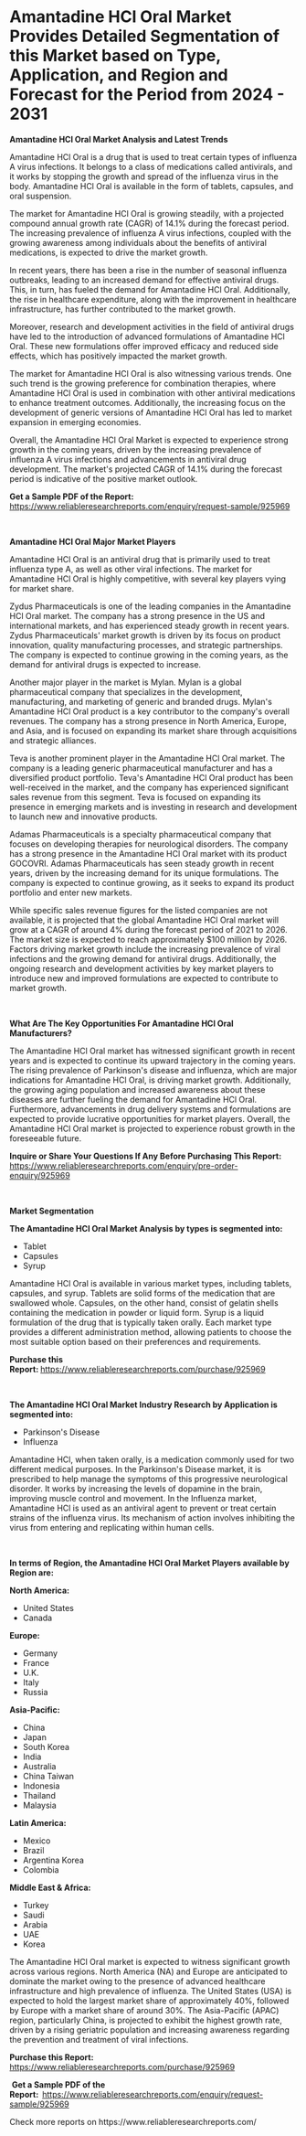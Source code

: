 <p><h1>Amantadine HCl Oral Market Provides Detailed Segmentation of this Market based on Type, Application, and Region and Forecast for the Period from 2024 - 2031</h1></p><p><strong>Amantadine HCl Oral Market Analysis and Latest Trends</strong></p>
<p><p>Amantadine HCl Oral is a drug that is used to treat certain types of influenza A virus infections. It belongs to a class of medications called antivirals, and it works by stopping the growth and spread of the influenza virus in the body. Amantadine HCl Oral is available in the form of tablets, capsules, and oral suspension.</p><p>The market for Amantadine HCl Oral is growing steadily, with a projected compound annual growth rate (CAGR) of 14.1% during the forecast period. The increasing prevalence of influenza A virus infections, coupled with the growing awareness among individuals about the benefits of antiviral medications, is expected to drive the market growth.</p><p>In recent years, there has been a rise in the number of seasonal influenza outbreaks, leading to an increased demand for effective antiviral drugs. This, in turn, has fueled the demand for Amantadine HCl Oral. Additionally, the rise in healthcare expenditure, along with the improvement in healthcare infrastructure, has further contributed to the market growth.</p><p>Moreover, research and development activities in the field of antiviral drugs have led to the introduction of advanced formulations of Amantadine HCl Oral. These new formulations offer improved efficacy and reduced side effects, which has positively impacted the market growth.</p><p>The market for Amantadine HCl Oral is also witnessing various trends. One such trend is the growing preference for combination therapies, where Amantadine HCl Oral is used in combination with other antiviral medications to enhance treatment outcomes. Additionally, the increasing focus on the development of generic versions of Amantadine HCl Oral has led to market expansion in emerging economies.</p><p>Overall, the Amantadine HCl Oral Market is expected to experience strong growth in the coming years, driven by the increasing prevalence of influenza A virus infections and advancements in antiviral drug development. The market's projected CAGR of 14.1% during the forecast period is indicative of the positive market outlook.</p></p>
<p><strong>Get a Sample PDF of the Report:&nbsp;</strong> <a href="https://www.reliableresearchreports.com/enquiry/request-sample/925969">https://www.reliableresearchreports.com/enquiry/request-sample/925969</a></p>
<p>&nbsp;</p>
<p><strong>Amantadine HCl Oral Major Market Players</strong></p>
<p><p>Amantadine HCl Oral is an antiviral drug that is primarily used to treat influenza type A, as well as other viral infections. The market for Amantadine HCl Oral is highly competitive, with several key players vying for market share. </p><p>Zydus Pharmaceuticals is one of the leading companies in the Amantadine HCl Oral market. The company has a strong presence in the US and international markets, and has experienced steady growth in recent years. Zydus Pharmaceuticals' market growth is driven by its focus on product innovation, quality manufacturing processes, and strategic partnerships. The company is expected to continue growing in the coming years, as the demand for antiviral drugs is expected to increase.</p><p>Another major player in the market is Mylan. Mylan is a global pharmaceutical company that specializes in the development, manufacturing, and marketing of generic and branded drugs. Mylan's Amantadine HCl Oral product is a key contributor to the company's overall revenues. The company has a strong presence in North America, Europe, and Asia, and is focused on expanding its market share through acquisitions and strategic alliances.</p><p>Teva is another prominent player in the Amantadine HCl Oral market. The company is a leading generic pharmaceutical manufacturer and has a diversified product portfolio. Teva's Amantadine HCl Oral product has been well-received in the market, and the company has experienced significant sales revenue from this segment. Teva is focused on expanding its presence in emerging markets and is investing in research and development to launch new and innovative products.</p><p>Adamas Pharmaceuticals is a specialty pharmaceutical company that focuses on developing therapies for neurological disorders. The company has a strong presence in the Amantadine HCl Oral market with its product GOCOVRI. Adamas Pharmaceuticals has seen steady growth in recent years, driven by the increasing demand for its unique formulations. The company is expected to continue growing, as it seeks to expand its product portfolio and enter new markets.</p><p>While specific sales revenue figures for the listed companies are not available, it is projected that the global Amantadine HCl Oral market will grow at a CAGR of around 4% during the forecast period of 2021 to 2026. The market size is expected to reach approximately $100 million by 2026. Factors driving market growth include the increasing prevalence of viral infections and the growing demand for antiviral drugs. Additionally, the ongoing research and development activities by key market players to introduce new and improved formulations are expected to contribute to market growth.</p></p>
<p>&nbsp;</p>
<p><strong>What Are The Key Opportunities For Amantadine HCl Oral Manufacturers?</strong></p>
<p><p>The Amantadine HCl Oral market has witnessed significant growth in recent years and is expected to continue its upward trajectory in the coming years. The rising prevalence of Parkinson's disease and influenza, which are major indications for Amantadine HCl Oral, is driving market growth. Additionally, the growing aging population and increased awareness about these diseases are further fueling the demand for Amantadine HCl Oral. Furthermore, advancements in drug delivery systems and formulations are expected to provide lucrative opportunities for market players. Overall, the Amantadine HCl Oral market is projected to experience robust growth in the foreseeable future.</p></p>
<p><strong>Inquire or Share Your Questions If Any Before Purchasing This Report:</strong> <a href="https://www.reliableresearchreports.com/enquiry/pre-order-enquiry/925969">https://www.reliableresearchreports.com/enquiry/pre-order-enquiry/925969</a></p>
<p>&nbsp;</p>
<p><strong>Market Segmentation</strong></p>
<p><strong>The Amantadine HCl Oral Market Analysis by types is segmented into:</strong></p>
<p><ul><li>Tablet</li><li>Capsules</li><li>Syrup</li></ul></p>
<p><p>Amantadine HCl Oral is available in various market types, including tablets, capsules, and syrup. Tablets are solid forms of the medication that are swallowed whole. Capsules, on the other hand, consist of gelatin shells containing the medication in powder or liquid form. Syrup is a liquid formulation of the drug that is typically taken orally. Each market type provides a different administration method, allowing patients to choose the most suitable option based on their preferences and requirements.</p></p>
<p><strong>Purchase this Report:&nbsp;</strong><a href="https://www.reliableresearchreports.com/purchase/925969">https://www.reliableresearchreports.com/purchase/925969</a></p>
<p>&nbsp;</p>
<p><strong>The Amantadine HCl Oral Market Industry Research by Application is segmented into:</strong></p>
<p><ul><li>Parkinson's Disease</li><li>Influenza</li></ul></p>
<p><p>Amantadine HCl, when taken orally, is a medication commonly used for two different medical purposes. In the Parkinson's Disease market, it is prescribed to help manage the symptoms of this progressive neurological disorder. It works by increasing the levels of dopamine in the brain, improving muscle control and movement. In the Influenza market, Amantadine HCl is used as an antiviral agent to prevent or treat certain strains of the influenza virus. Its mechanism of action involves inhibiting the virus from entering and replicating within human cells.</p></p>
<p>&nbsp;</p>
<p><strong>In terms of Region, the Amantadine HCl Oral Market Players available by Region are:</strong></p>
<p>
    <p> <strong> North America: </strong>
        <ul>
            <li>United States</li>
            <li>Canada</li>
        </ul>
        </p> 
    <p> <strong> Europe: </strong>
        <ul>
            <li>Germany</li>
            <li>France</li>
            <li>U.K.</li>
            <li>Italy</li>
            <li>Russia</li>
        </ul>
        </p> 
    <p> <strong> Asia-Pacific: </strong>
        <ul>
            <li>China</li>
            <li>Japan</li>
            <li>South Korea</li>
            <li>India</li>
            <li>Australia</li>
            <li>China Taiwan</li>
            <li>Indonesia</li>
            <li>Thailand</li>
            <li>Malaysia</li>
        </ul>
        </p> 
    <p> <strong> Latin America: </strong>
        <ul>
            <li>Mexico</li>
            <li>Brazil</li>
            <li>Argentina Korea</li>
            <li>Colombia</li>
        </ul>
        </p> 
    <p> <strong> Middle East & Africa: </strong>
        <ul>
            <li>Turkey</li>
            <li>Saudi</li>
            <li>Arabia</li>
            <li>UAE</li>
            <li>Korea</li>
        </ul>
    </p>
    </p>
<p><p>The Amantadine HCl Oral market is expected to witness significant growth across various regions. North America (NA) and Europe are anticipated to dominate the market owing to the presence of advanced healthcare infrastructure and high prevalence of influenza. The United States (USA) is expected to hold the largest market share of approximately 40%, followed by Europe with a market share of around 30%. The Asia-Pacific (APAC) region, particularly China, is projected to exhibit the highest growth rate, driven by a rising geriatric population and increasing awareness regarding the prevention and treatment of viral infections.</p></p>
<p><strong>Purchase this Report: </strong><a href="https://www.reliableresearchreports.com/purchase/925969">https://www.reliableresearchreports.com/purchase/925969</a></p>
<p>&nbsp;<strong>Get a Sample PDF of the Report:&nbsp;&nbsp;</strong><a href="https://www.reliableresearchreports.com/enquiry/request-sample/925969">https://www.reliableresearchreports.com/enquiry/request-sample/925969</a></p>
<p><strong></strong></p>
<p>Check more reports on https://www.reliableresearchreports.com/</p>
